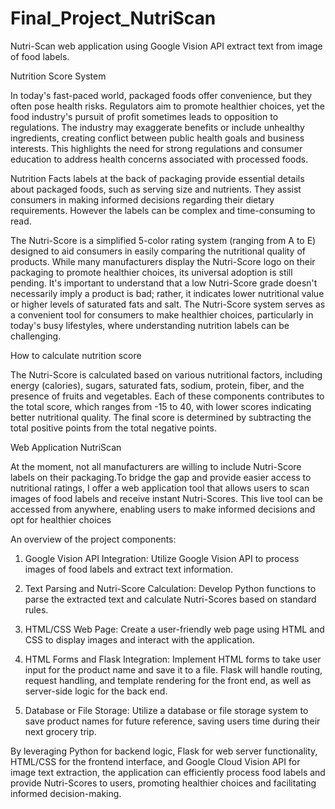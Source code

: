 # Final_Project_NutriScan
Nutri-Scan web application using Google Vision API extract text from image of food labels.



Nutrition Score System 

In today's fast-paced world, packaged foods offer convenience, but they often pose health risks. Regulators aim to promote healthier choices, yet the food industry's pursuit of profit sometimes leads to opposition to regulations. The industry may exaggerate benefits or include unhealthy ingredients, creating conflict between public health goals and business interests. This highlights the need for strong regulations and consumer education to address health concerns associated with processed foods.

Nutrition Facts labels at the back of packaging provide essential details about packaged foods, such as serving size and nutrients. They assist consumers in making informed decisions regarding their dietary requirements. However the labels can be complex and time-consuming to read. 

The Nutri-Score is a simplified 5-color rating system (ranging from A to E) designed to aid consumers in easily comparing the nutritional quality of products. While many manufacturers display the Nutri-Score logo on their packaging to promote healthier choices, its universal adoption is still pending. It's important to understand that a low Nutri-Score grade doesn't necessarily imply a product is bad; rather, it indicates lower nutritional value or higher levels of saturated fats and salt. The Nutri-Score system serves as a convenient tool for consumers to make healthier choices, particularly in today's busy lifestyles, where understanding nutrition labels can be challenging.

How to calculate nutrition score

The Nutri-Score is calculated based on various nutritional factors, including energy (calories), sugars, saturated fats, sodium, protein, fiber, and the presence of fruits and vegetables. Each of these components contributes to the total score, which ranges from -15 to 40, with lower scores indicating better nutritional quality.
The final score is determined by subtracting the total positive points from the total negative points.


Web Application NutriScan

At the moment, not all manufacturers are willing to include Nutri-Score labels on their packaging.To bridge the gap and provide easier access to nutritional ratings, I offer a web application tool that allows users to scan images of food labels and receive instant Nutri-Scores. This live tool can be accessed from anywhere, enabling users to make informed decisions and opt for healthier choices

An overview of the project components:

1.	Google Vision API Integration: Utilize Google Vision API to process images of food labels and extract text information.

2.	Text Parsing and Nutri-Score Calculation: Develop Python functions to parse the extracted text and calculate Nutri-Scores based on standard rules.

3.	HTML/CSS Web Page: Create a user-friendly web page using HTML and CSS to display images and interact with the application.

4.	HTML Forms and Flask Integration: Implement HTML forms to take user input for the product name and save it to a file. Flask will handle routing, request handling, and template rendering for the front end, as well as server-side logic for the back end.

5.	Database or File Storage: Utilize a database or file storage system to save product names for future reference, saving users time during their next grocery trip.

By leveraging Python for backend logic, Flask for web server functionality, HTML/CSS for the frontend interface, and Google Cloud Vision API for image text extraction, the application can efficiently process food labels and provide Nutri-Scores to users, promoting healthier choices and facilitating informed decision-making.
